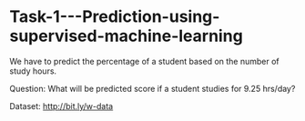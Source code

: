 # Task-1---Prediction-using-supervised-machine-learning

We have to predict the percentage of a student based on the number of study hours.

Question: What will be predicted score if a student studies for 9.25 hrs/day?

Dataset: http://bit.ly/w-data
